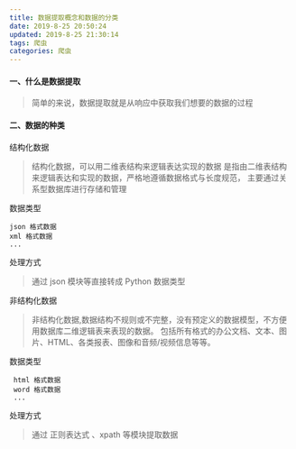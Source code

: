 ```yaml
---
title: 数据提取概念和数据的分类
date: 2019-8-25 20:50:24
updated: 2019-8-25 21:30:14
tags: 爬虫
categories: 爬虫
---
```


#### 一、什么是数据提取

> 简单的来说，数据提取就是从响应中获取我们想要的数据的过程


#### 二、数据的种类

结构化数据
> 结构化数据，可以用二维表结构来逻辑表达实现的数据
> 是指由二维表结构来逻辑表达和实现的数据，严格地遵循数据格式与长度规范，
> 主要通过关系型数据库进行存储和管理

数据类型

    json 格式数据
    xml 格式数据
    ...

处理方式
> 通过 json 模块等直接转成 Python 数据类型



非结构化数据
> 非结构化数据,数据结构不规则或不完整，没有预定义的数据模型，不方便用数据库二维逻辑表来表现的数据。
> 包括所有格式的办公文档、文本、图片、HTML、各类报表、图像和音频/视频信息等等。

数据类型

     html 格式数据
     word 格式数据
     ...

处理方式
> 通过 正则表达式 、xpath 等模块提取数据